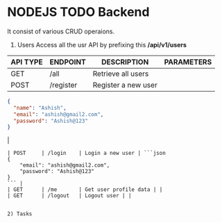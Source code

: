 # NODEJS TODO Backend

It consist of various CRUD operaions.

1. Users
   Access all the usr API by prefixing this **/api/v1/users**

| API TYPE | ENDPOINT  | DESCRIPTION         | PARAMETERS |
| -------- | --------- | ------------------- | ---------- |
| GET      | /all      | Retrieve all users  |            |
| POST     | /register | Register a new user |

```json
{
  "name": "Ashish",
  "email": "ashish@gmail2.com",
  "password": "Ashish@123"
}
```

|

````|
| POST     | /login    | Login a new user | ```json
{
	"email": "ashish@gmail2.com",
    "password": "Ashish@123"
}
``` |
| GET      | /me       | Get user profile data | |
| GET      | /logout   | Logout user | |


2) Tasks
````
